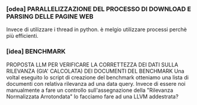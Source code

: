 ### [odea] PARALLELIZZAZIONE DEL PROCESSO DI DOWNLOAD E PARSING DELLE PAGINE WEB

Invece di utilizzare i thread in python. è melgio utilizzare processi perchè più efficienti.

### [idea] BENCHMARK

PROPOSTA LLM PER VERIFICARE LA CORRETTEZZA DEI DATI SULLA RILEVANZA (GIA' CALCOLATA) DEI DOCUMENTI DEL BENCHMARK
Una voltal eseguito lo script di creazione del benchmark otteniamo una lista di documenti con relativa rilevanza ad una data query. Invece di essere noi manualmente a fare un controllo sull'assegnazione della "Rilevanza Normalizzata Arrotondata" lo facciamo fare ad una LLVM addestrata?